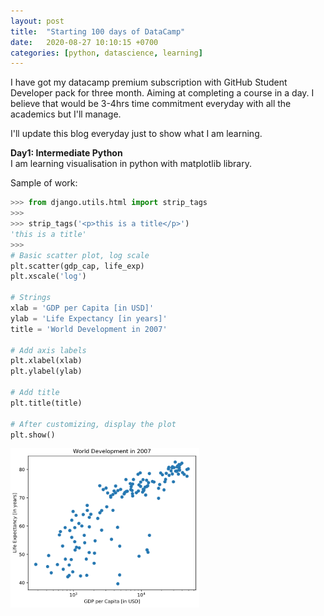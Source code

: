 ```yaml
---
layout: post
title:  "Starting 100 days of DataCamp"
date:   2020-08-27 10:10:15 +0700
categories: [python, datascience, learning]
---
```

I have got my datacamp premium subscription with GitHub Student Developer pack for three month. Aiming at completing a course in a day. I believe that would be 3-4hrs time commitment everyday with all the academics but I'll manage.

I'll update this blog everyday just to show what I am learning.

**Day1: Intermediate Python**<br>
I am learning visualisation in python with matplotlib library.

Sample of work:
```python
>>> from django.utils.html import strip_tags
>>>
>>> strip_tags('<p>this is a title</p>')
'this is a title'
>>>
# Basic scatter plot, log scale
plt.scatter(gdp_cap, life_exp)
plt.xscale('log')

# Strings
xlab = 'GDP per Capita [in USD]'
ylab = 'Life Expectancy [in years]'
title = 'World Development in 2007'

# Add axis labels
plt.xlabel(xlab)
plt.ylabel(ylab)

# Add title
plt.title(title)

# After customizing, display the plot
plt.show()
```
<img src="https://github.com/yogeshtak/yogeshtak.github.io/blob/master/static/img/_posts/Scatterplot.png" alt="scatterplot" style="height:auto; max-width:60%; border:none; display:block;"/>
